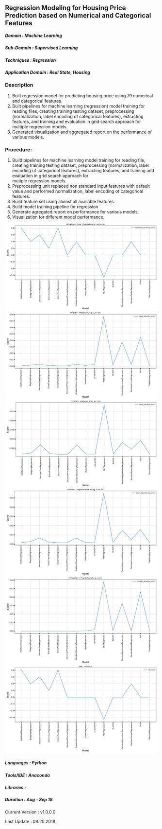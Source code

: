 ## Regression Modeling for Housing Price Prediction based on Numerical and Categorical Features

##### Domain             : Machine Learning
##### Sub-Domain         : Supervised Learning
##### Techniques         : Regression
##### Application Domain :  Real State, Housing 


### Description
1. Built regression model for predicting housing price using 79 numerical and categorical features.
2. Built pipelines for machine learning (regression) model training for reading files, creating training testing dataset, preprocessing (normalization, label encoding of categorical features), extracting features, and training and evaluation in grid search approach for multiple regression models.
3. Generated visualization and aggregated report on the performance of various models.

### Procedure:

1. Build pipelines for machine learning model training for reading file, creating training testing dataset, preprocessing 
   (normalization, label encoding of categorical features), extracting features, and training and evaluation in grid search approach for   
   mutiple regression models.
2. Preprocessing unit replaced non standard input features with default value and performed normalization, label encoding of categorical  
   features.
3. Build feature set using almost all available features.
4. Build model training pipeline for regression
5. Generate agregated report on performance for various models.
6. Visualization for different model performance.

<kbd>

<img src="https://github.com/anjanatiha/House-Prices-Advanced-Regression-Techniques/blob/master/output/visualization/explained_variance_score.png"/>



<img src=https://github.com/anjanatiha/House-Prices-Advanced-Regression-Techniques/blob/master/output/visualization/mean_absolute_error.png>

<img src=https://github.com/anjanatiha/House-Prices-Advanced-Regression-Techniques/blob/master/output/visualization/mean_squared_error.png>

<img src=https://github.com/anjanatiha/House-Prices-Advanced-Regression-Techniques/blob/master/output/visualization/mean_squared_log_error.png>

<img src=https://github.com/anjanatiha/House-Prices-Advanced-Regression-Techniques/blob/master/output/visualization/median_absolute_error.png>

<img src=https://github.com/anjanatiha/House-Prices-Advanced-Regression-Techniques/blob/master/output/visualization/r2_score.png>

</kbd>

##### Languages   : Python
##### Tools/IDE   : Anaconda
##### Libraries   : 

##### Duration    : Aug - Sep 18

Current Version  : v1.0.0.0

Last Update      : 09.20.2018
